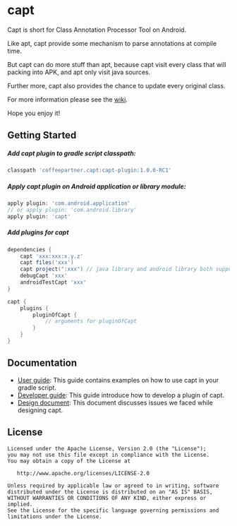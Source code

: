 # capt

Capt is short for Class Annotation Processor Tool on Android.

Like apt, capt provide some mechanism to parse annotations at compile time. 

But capt can do more stuff than apt, because capt visit every class that will packing into APK, and apt only visit java sources.

Further more, capt also provides the chance to update every original class.

For more information please see the [wiki](https://github.com/CoffeePartner/capt/wiki).

Hope you enjoy it!

## Getting Started

##### Add capt plugin to gradle script classpath:

```groovy
classpath 'coffeepartner.capt:capt-plugin:1.0.0-RC1'
```

##### Apply capt plugin on Android application or library module:

```gradle
apply plugin: 'com.android.application' 
// or apply plugin: 'com.android.library'
apply plugin: 'capt'
```

##### Add plugins for capt

```groovy
dependencies {
    capt 'xxx:xxx:x.y.z'
    capt files('xxx')
    capt project(":xxx") // java library and android library both supported
    debugCapt 'xxx'
    androidTestCapt 'xxx'
}

capt {
    plugins {
        pluginOfCapt {
            // arguments for pluginOfCapt
        }
    }
}
```

## Documentation

* [User guide](): This guide contains examples on how to use capt in your gradle script.
* [Developer guide](): This guide introduce how to develop a plugin of capt.
* [Design document](): This document discusses issues we faced while designing capt.
## License

    Licensed under the Apache License, Version 2.0 (the "License");
    you may not use this file except in compliance with the License.
    You may obtain a copy of the License at

       http://www.apache.org/licenses/LICENSE-2.0

    Unless required by applicable law or agreed to in writing, software
    distributed under the License is distributed on an "AS IS" BASIS,
    WITHOUT WARRANTIES OR CONDITIONS OF ANY KIND, either express or implied.
    See the License for the specific language governing permissions and
    limitations under the License.


